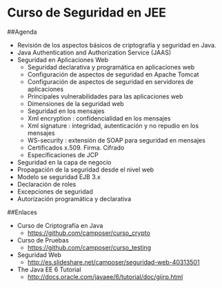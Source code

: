 Curso de Seguridad en JEE
=========================

##Agenda

- Revisión de los aspectos básicos de criptografía y seguridad en Java.
- Java Authentication and Authorization Service (JAAS)
- Seguridad en Aplicaciones Web
	- Seguridad declarativa y programática en aplicaciones web
	- Configuración de aspectos de seguridad en Apache Tomcat
	- Configuración de aspectos de seguridad en servidores de aplicaciones
	- Principales vulnerabilidades para las aplicaciones web
	- Dimensiones de la seguridad web
	- Seguridad en los mensajes
	- Xml encryption : confidencialidad en los mensajes
	- Xml signature : integridad, autenticación y no repudio en los mensajes
	- WS-security : extensión de SOAP para seguridad en mensajes
	- Certificados x.509. Firma. Cifrado
	- Especificaciones de JCP
- Seguridad en la capa de negocio
- Propagación de la seguridad desde el nivel web
- Modelo se seguridad EJB 3.x
- Declaración de roles
- Excepciones de seguridad
- Autorización programática y declarativa

##Enlaces

- Curso de Criptografía en Java
	- https://github.com/camposer/curso_crypto
- Curso de Pruebas
	- https://github.com/camposer/curso_testing
- Seguridad Web
	- http://es.slideshare.net/camposer/seguridad-web-40313501
- The Java EE 6 Tutorial
	- http://docs.oracle.com/javaee/6/tutorial/doc/gijrp.html
